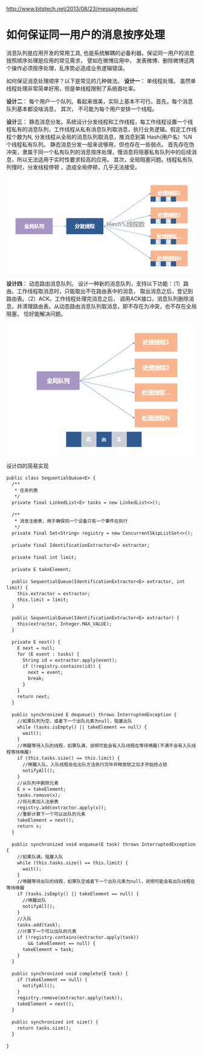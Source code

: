 http://www.bitstech.net/2013/08/23/messagequeue/

# 如何保证同一用户的消息按序处理

消息队列是应用开发的常用工具, 也是系统解耦的必备利器。保证同一用户的消息按照顺序处理是应用的常见需求，  譬如在微博应用中， 发表微博、删除微博这两个操作必须按序处理，乱序势必造成业务逻辑错误。

如何保证消息处理顺序？以下是常见的几种做法。
**设计一**： 单线程处理。 虽然单线程处理非常简单好用，但是单线程限制了系统吞吐率。

**设计二**： 每个用户一个队列。看起来很美，实际上基本不可行。首先，每个消息队列基本都没啥消息， 其次， 不可能为每个用户安排一个线程。

**设计三**：  静态消息分发。系统设计分发线程和工作线程，每工作线程设置一个线程私有的消息队列，工作线程从私有消息队列取消息，执行业务逻辑。假定工作线程个数为N,  分发线程从全局的消息队列取消息，推消息到第 Hash(用户名）%N个线程私有队列。  静态消息分发一般来说够用，但也存在一些弱点。 首先存在伪冲突，隶属于同一个私有队列的消息按序处理，慢消息将阻塞私有队列中的后续消息，所以无法适用于实时性要求较高的应用。 其次，全局阻塞问题。线程私有队列慢时，分发线程停顿 ，造成全局停顿，几乎无法接受。

![](user_queue1.png)

**设计四**： 动态路由消息队列。 设计一种新的消息队列，支持以下功能：（1）路由。工作线程取消息时，只能取出不在路由表中的消息， 取出消息之后，登记到路由表。（2）ACK。工作线程处理完消息之后， 调用ACK接口，消息队列删除消息，并清理路由表。从动态路由消息队列取消息，即不存在为冲突，也不存在全局阻塞， 恰好能解决问题。

![](user_queue2.png)

设计四的简易实现

```
public class SequentialQueue<E> {
  /**
   * 任务列表
   */
  private final LinkedList<E> tasks = new LinkedList<>();

  /**
   * 消息注册表，用于确保同一个设备只有一个事件在执行
   */
  private final Set<String> registry = new ConcurrentSkipListSet<>();

  private final IdentificationExtractor<E> extractor;

  private final int limit;

  private E takeElement;

  public SequentialQueue(IdentificationExtractor<E> extractor, int limit) {
    this.extractor = extractor;
    this.limit = limit;
  }

  public SequentialQueue(IdentificationExtractor<E> extractor) {
    this(extractor, Integer.MAX_VALUE);
  }

  private E next() {
    E next = null;
    for (E event : tasks) {
      String id = extractor.apply(event);
      if (!registry.contains(id)) {
        next = event;
        break;
      }
    }
    return next;
  }

  public synchronized E dequeue() throws InterruptedException {
    //如果队列为空，或者下一个出队元素为null，阻塞出队
    while (tasks.isEmpty() || takeElement == null) {
      wait();
    }
    //唤醒等待入队的线程，如果队满，说明可能会有入队线程在等待唤醒(不满不会有入队线程等待唤醒)
    if (this.tasks.size() == this.limit) {
      //唤醒入队，入队线程会在出队方法执行完毕并释放锁之后才开始抢占锁
      notifyAll();
    }
    //从队列中删除元素
    E x = takeElement;
    tasks.remove(x);
    //将元素加入注册表
    registry.add(extractor.apply(x));
    //重新计算下一个可以出队的元素
    takeElement = next();
    return x;
  }

  public synchronized void enqueue(E task) throws InterruptedException {
    //如果队满，阻塞入队
    while (this.tasks.size() == this.limit) {
      wait();
    }
    //唤醒等待出队的线程，如果队空或者下一个出队元素为null，说明可能会有出队线程在等待唤醒
    if (tasks.isEmpty() || takeElement == null) {
      //唤醒出队
      notifyAll();
    }
    //入队
    tasks.add(task);
    //计算下一个可以出队的元素
    if (!registry.contains(extractor.apply(task))
        && takeElement == null) {
      takeElement = task;
    }
  }

  public synchronized void complete(E task) {
    if (takeElement == null) {
      notifyAll();
    }
    registry.remove(extractor.apply(task));
    takeElement = next();
  }

  public synchronized int size() {
    return tasks.size();
  }

}
```

